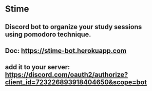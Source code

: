 # Stime

## Discord bot to organize your study sessions using pomodoro technique.

## Doc: https://stime-bot.herokuapp.com

## add it to your server: https://discord.com/oauth2/authorize?client_id=723226893918404650&scope=bot
